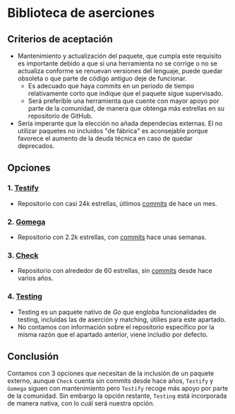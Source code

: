 # Biblioteca de aserciones
## Criterios de aceptación
 - Mantenimiento y actualización del paquete, que cumpla este requisito es importante debido a que si una herramienta no se corrige o no se actualiza conforme se renuevan versiones del lenguaje, puede quedar obsoleta o que parte de código antiguo deje de funcionar.
    - Es adecuado que haya commits en un periodo de tiempo relativamente corto que indique que el paquete sigue supervisado.
    - Será preferible una herramienta que cuente con mayor apoyo por parte de la comunidad, de manera que obtenga más estrellas en su repositorio de GitHub.
- Sería imperante que la elección no añada dependecias externas. El no utilizar paquetes no incluidos "de fábrica" es aconsejable porque favorece el aumento de la deuda técnica en caso de quedar deprecados.

## Opciones
### 1. [Testify](https://github.com/stretchr/testify)
- Repositorio con casi 24k estrellas, útlimos [commits](https://github.com/stretchr/testify/commits/master/) de hace un mes.

### 2. [Gomega](https://github.com/onsi/gomega)
- Repositorio con 2.2k estrellas, con [commits](https://github.com/onsi/gomega/commits/master/) hace unas semanas.

### 3. [Check](https://github.com/go-check/check)
- Repositorio con alrededor de 60 estrellas, sin [commits](https://github.com/go-check/check/commits/master/) desde hace varios años.

### 4. [Testing](https://pkg.go.dev/testing)
- Testing es un paquete nativo de *Go* que engloba funcionalidades de testing, incluidas las de aserción y matching, útilies para este apartado.
- No contamos con información sobre el repositorio específico por la misma razón que el apartado anterior, viene includio por defecto.

## Conclusión
Contamos con 3 opciones que necesitan de la inclusión de un paquete externo, aunque `Check` cuenta sin commits desde hace años, `Testify` y `Gomega` siguen con mantenimiento pero `Testify` recoge más apoyo por parte de la comunidad. Sin embargo la opción restante, `Testing` está incorporada de manera nativa, con lo cuál será nuestra opción.
